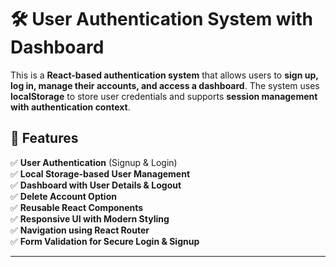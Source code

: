 # 🛠️ User Authentication System with Dashboard  

This is a **React-based authentication system** that allows users to **sign up, log in, manage their accounts, and access a dashboard**. The system uses **localStorage** to store user credentials and supports **session management with authentication context**.  

## 📌 Features  

✅ **User Authentication** (Signup & Login)  
✅ **Local Storage-based User Management**  
✅ **Dashboard with User Details & Logout**  
✅ **Delete Account Option**  
✅ **Reusable React Components**  
✅ **Responsive UI with Modern Styling**  
✅ **Navigation using React Router**  
✅ **Form Validation for Secure Login & Signup**  

---

